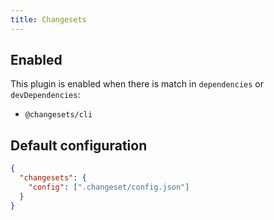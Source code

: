 ```yaml
---
title: Changesets
---
```


## Enabled

This plugin is enabled when there is match in `dependencies` or
`devDependencies`:

- `@changesets/cli`

## Default configuration

```json title="knip.json"
{
  "changesets": {
    "config": [".changeset/config.json"]
  }
}
```
